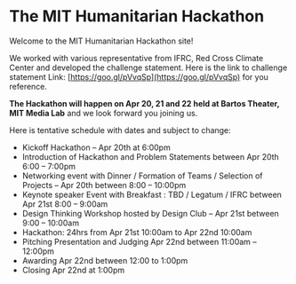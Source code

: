 # The MIT Humanitarian Hackathon

Welcome to the MIT Humanitarian Hackathon site! 

We worked with various representative from IFRC, Red Cross Climate Center and developed the challenge statement. Here is the link to challenge statement Link: [https://goo.gl/pVvqSp](https://goo.gl/pVvqSp) for you reference.  

**The Hackathon will happen on Apr 20, 21 and 22 held at Bartos Theater, MIT Media Lab** and we look forward you joining us.

Here is tentative schedule with dates and subject to change:

* Kickoff Hackathon – Apr 20th at 6:00pm
* Introduction of Hackathon and Problem Statements between Apr 20th 6:00 – 7:00pm
* Networking event with Dinner / Formation of Teams / Selection of Projects – Apr 20th between 8:00 – 10:00pm
* Keynote speaker Event with Breakfast :  TBD / Legatum / IFRC between Apr 21st 8:00 – 9:00am 
* Design Thinking Workshop hosted by Design Club – Apr 21st between 9:00 – 10:00am
* Hackathon:  24hrs from Apr 21st 10:00am to Apr 22nd 10:00am
* Pitching Presentation and Judging Apr 22nd between 11:00am – 12:00pm
* Awarding Apr 22nd between 12:00 to 1:00pm
* Closing Apr 22nd at 1:00pm
